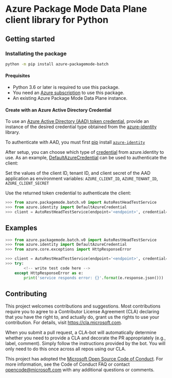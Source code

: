
# Azure Package Mode Data Plane client library for Python
<!-- write necessary description of service -->

## Getting started

### Installating the package

```bash
python -m pip install azure-packagemode-batch
```

#### Prequisites

- Python 3.6 or later is required to use this package.
- You need an [Azure subscription][azure_sub] to use this package.
- An existing Azure Package Mode Data Plane instance.
#### Create with an Azure Active Directory Credential
To use an [Azure Active Directory (AAD) token credential][authenticate_with_token],
provide an instance of the desired credential type obtained from the
[azure-identity][azure_identity_credentials] library.

To authenticate with AAD, you must first [pip][pip] install [`azure-identity`][azure_identity_pip]

After setup, you can choose which type of [credential][azure_identity_credentials] from azure.identity to use.
As an example, [DefaultAzureCredential][default_azure_credential] can be used to authenticate the client:

Set the values of the client ID, tenant ID, and client secret of the AAD application as environment variables:
`AZURE_CLIENT_ID`, `AZURE_TENANT_ID`, `AZURE_CLIENT_SECRET`

Use the returned token credential to authenticate the client:

```python
>>> from azure.packagemode.batch.v0 import AutoRestHeadTestService
>>> from azure.identity import DefaultAzureCredential
>>> client = AutoRestHeadTestService(endpoint='<endpoint>', credential=DefaultAzureCredential())
```

## Examples

```python
>>> from azure.packagemode.batch.v0 import AutoRestHeadTestService
>>> from azure.identity import DefaultAzureCredential
>>> from azure.core.exceptions import HttpResponseError

>>> client = AutoRestHeadTestService(endpoint='<endpoint>', credential=DefaultAzureCredential())
>>> try:
        <!-- write test code here -->
    except HttpResponseError as e:
        print('service responds error: {}'.format(e.response.json()))

```

## Contributing

This project welcomes contributions and suggestions. Most contributions require
you to agree to a Contributor License Agreement (CLA) declaring that you have
the right to, and actually do, grant us the rights to use your contribution.
For details, visit https://cla.microsoft.com.

When you submit a pull request, a CLA-bot will automatically determine whether
you need to provide a CLA and decorate the PR appropriately (e.g., label,
comment). Simply follow the instructions provided by the bot. You will only
need to do this once across all repos using our CLA.

This project has adopted the
[Microsoft Open Source Code of Conduct][code_of_conduct]. For more information,
see the Code of Conduct FAQ or contact opencode@microsoft.com with any
additional questions or comments.

<!-- LINKS -->
[code_of_conduct]: https://opensource.microsoft.com/codeofconduct/
[authenticate_with_token]: https://docs.microsoft.com/azure/cognitive-services/authentication?tabs=powershell#authenticate-with-an-authentication-token
[azure_identity_credentials]: https://github.com/Azure/azure-sdk-for-python/tree/main/sdk/identity/azure-identity#credentials
[azure_identity_pip]: https://pypi.org/project/azure-identity/
[default_azure_credential]: https://github.com/Azure/azure-sdk-for-python/tree/main/sdk/identity/azure-identity#defaultazurecredential
[pip]: https://pypi.org/project/pip/
[azure_sub]: https://azure.microsoft.com/free/
